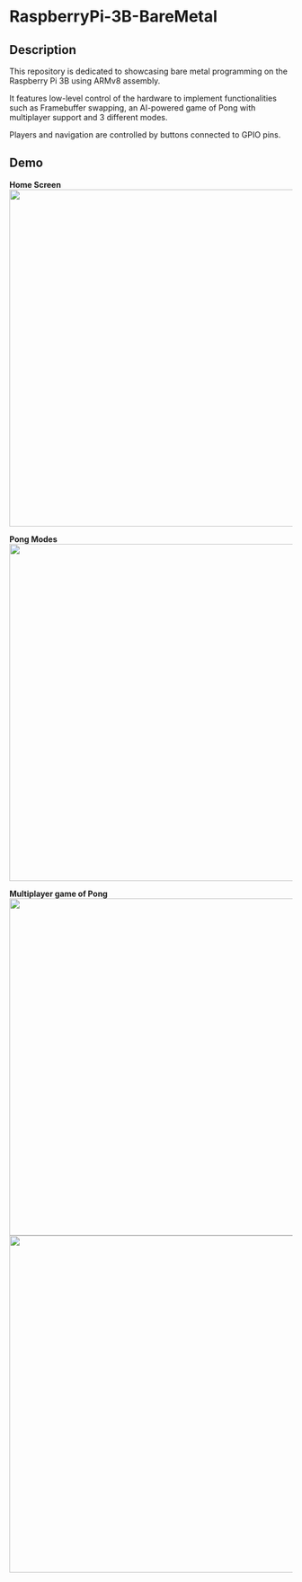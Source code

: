# RaspberryPi-3B-BareMetal

## Description
This repository is dedicated to showcasing bare metal programming on the Raspberry Pi 3B using ARMv8 assembly.

It features low-level control of the hardware to implement functionalities such as Framebuffer swapping, an AI-powered game of Pong with multiplayer support and 3 different modes.

Players and navigation are controlled by buttons connected to GPIO pins.

## Demo

**Home Screen** <br/>
<img src="https://github.com/MRKDaGods/RaspberryPi-3B-BareMetal/assets/25166537/2ce1913a-f74c-4dec-9f8b-6b06e849882f.jpg" width="600" />

**Pong Modes** <br/>
<img src="https://github.com/MRKDaGods/RaspberryPi-3B-BareMetal/assets/25166537/9b4c8be7-ec24-4640-9837-f99fdc30beb7.jpg" width="600" />

**Multiplayer game of Pong** <br/>
<img src="https://github.com/MRKDaGods/RaspberryPi-3B-BareMetal/assets/25166537/26fbd1f9-ac83-4dcf-a2fb-400949f9c15b.jpg" width="600" />
<img src="https://github.com/MRKDaGods/RaspberryPi-3B-BareMetal/assets/25166537/c4c7730f-206f-4f0d-9c39-28a23ab445e1.jpg" width="600" />
